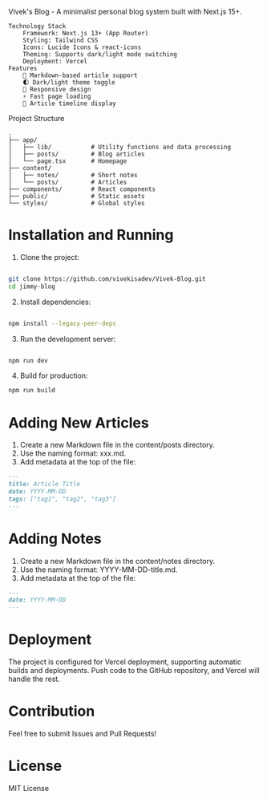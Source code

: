 Vivek's Blog - 
A minimalist personal blog system built with Next.js 15+.
```
Technology Stack
    Framework: Next.js 13+ (App Router)
    Styling: Tailwind CSS
    Icons: Lucide Icons & react-icons
    Theming: Supports dark/light mode switching
    Deployment: Vercel
Features
    📝 Markdown-based article support
    🌓 Dark/light theme toggle
    📱 Responsive design
    ⚡ Fast page loading
    📅 Article timeline display
```

Project Structure

```text
.
├── app/
│   ├── lib/           # Utility functions and data processing
│   ├── posts/         # Blog articles
│   └── page.tsx       # Homepage
├── content/
│   ├── notes/         # Short notes
│   └── posts/         # Articles
├── components/        # React components
├── public/            # Static assets
└── styles/            # Global styles

```
# Installation and Running
1. Clone the project:
```bash

git clone https://github.com/vivekisadev/Vivek-Blog.git
cd jimmy-blog
```

2. Install dependencies:
```bash

npm install --legacy-peer-deps
```

3. Run the development server:
```bash

npm run dev
```

4. Build for production:
```bash
npm run build
```

# Adding New Articles
1. Create a new Markdown file in the content/posts directory.
2. Use the naming format: xxx.md.
3. Add metadata at the top of the file:

```markdown
---
title: Article Title
date: YYYY-MM-DD
tags: ["tag1", "tag2", "tag3"]
---
```

# Adding Notes
1. Create a new Markdown file in the content/notes directory.
2. Use the naming format: YYYY-MM-DD-title.md.
3. Add metadata at the top of the file:

```markdown
---
date: YYYY-MM-DD
---
```
# Deployment
The project is configured for Vercel deployment, supporting automatic builds and deployments. Push code to the GitHub repository, and Vercel will handle the rest.

# Contribution
Feel free to submit Issues and Pull Requests!

# License
MIT License
